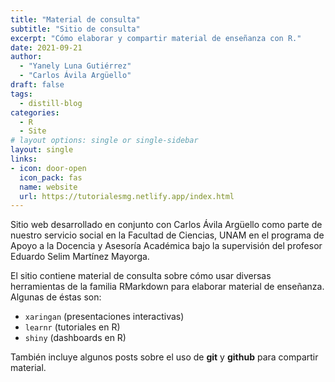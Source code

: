 ```yaml
---
title: "Material de consulta"
subtitle: "Sitio de consulta"
excerpt: "Cómo elaborar y compartir material de enseñanza con R."
date: 2021-09-21
author: 
  - "Yanely Luna Gutiérrez"
  - "Carlos Ávila Argüello"
draft: false
tags:
  - distill-blog
categories:
  - R
  - Site
# layout options: single or single-sidebar
layout: single
links:
- icon: door-open
  icon_pack: fas
  name: website
  url: https://tutorialesmg.netlify.app/index.html
---
```


Sitio web desarrollado en conjunto con Carlos Ávila Argüello como parte de nuestro servicio social en la Facultad de Ciencias, UNAM en el programa de Apoyo a la Docencia y Asesoría Académica bajo la supervisión del profesor Eduardo Selim Martínez Mayorga.

El sitio contiene material de consulta sobre cómo usar diversas herramientas de la familia RMarkdown para elaborar material de enseñanza. Algunas de éstas son:

+ `xaringan` (presentaciones interactivas)
+ `learnr` (tutoriales en R)
+ `shiny` (dashboards en R)

También incluye algunos posts sobre el uso de **git** y **github** para compartir material.
